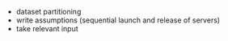- dataset partitioning
- write assumptions (sequential launch and release of servers)
- take relevant input